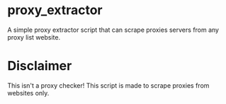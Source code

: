 # proxy_extractor
A simple proxy extractor script that can scrape proxies servers from any proxy list website.
# Disclaimer
This isn't a proxy checker! This script is made to scrape proxies from websites only.
